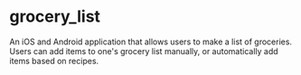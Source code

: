 # grocery_list

An iOS and Android application that allows users to make a list of groceries.
Users can add items to one's grocery list manually, or automatically add items based on recipes.